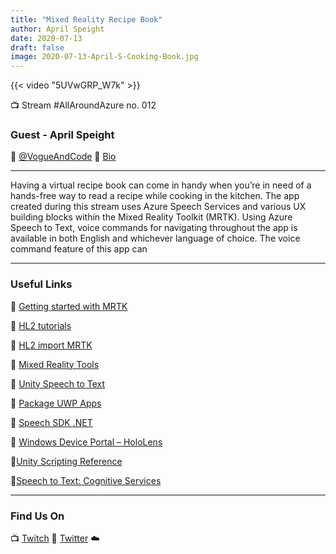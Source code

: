 ```yaml
---
title: "Mixed Reality Recipe Book"
author: April Speight
date: 2020-07-13
draft: false
image: 2020-07-13-April-S-Cooking-Book.jpg
---
```


{{< video "5UVwGRP_W7k" >}}

📺 Stream #AllAroundAzure no. 012

### Guest - April Speight

🔗 [@VogueAndCode](https://twitter.com/vogueandcode)
🔗 [Bio](https://developer.microsoft.com/en-us/advocates/april-speight)

---

Having a virtual recipe book can come in handy when you’re in need of a hands-free way to read a recipe while cooking in the kitchen. The app created during this stream uses Azure Speech Services and various UX building blocks within the Mixed Reality Toolkit (MRTK). Using Azure Speech to Text, voice commands for navigating throughout the app is available in both English and whichever language of choice. The voice command feature of this app can

---

### Useful Links

🔗
[Getting started with MRTK](https://microsoft.github.io/MixedRealityToolkit-Unity/Documentation/GettingStartedWithTheMRTK.html)

🔗 [HL2 tutorials](https://aka.ms/hl2tutorials)

🔗 [HL2 import MRTK](https://aka.ms/hl2importmrtk)

🔗 [Mixed Reality Tools](https://aka.ms/mixedrealitytools)

🔗 [Unity Speech to Text](https://aka.ms/unityspeechtotext)

🔗 [Package UWP Apps](https://aka.ms/packageuwpapps)

🔗 [Speech SDK .NET](https://aka.ms/speechsdkdotnet)

🔗 [Windows Device Portal – HoloLens](https://aka.ms/windowsdeviceportal-hololens)

🔗[Unity Scripting Reference](https://docs.unity3d.com/ScriptReference/)

🔗[Speech to Text: Cognitive Services](https://azure.microsoft.com/en-us/services/cognitive-services/speech-to-text/)

---

### Find Us On

📺 [Twitch](https://www.twitch.tv/microsoftdeveloper)
🔗 [Twitter](https://twitter.com/fboucheros)
☁️
